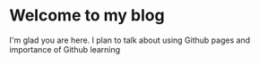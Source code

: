 # Welcome to my blog

I'm glad you are here. I plan to talk about using Github pages and importance of Github learning 
